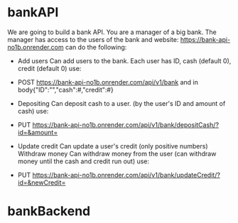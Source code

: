 # bankAPI
We are going to build a bank API.
You are a manager of a big bank.
The manager has access to the users of the bank and 
website:
https://bank-api-no1b.onrender.com
can do the following:
- Add users
Can add users to the bank. Each user has ID, cash (default 0), credit (default 0) use: 
- POST https://bank-api-no1b.onrender.com/api/v1/bank and in body{"ID":"","cash":#,"credit":#}
- Depositing
Can deposit cash to a user. (by the user's ID and amount of cash) use:
- PUT https://bank-api-no1b.onrender.com/api/v1/bank/depositCash/?id=&amount=

- Update credit
Can update a user's credit (only positive numbers) Withdraw money Can withdraw money from
the user (can withdraw money until the cash and credit run out) use:
- PUT https://bank-api-no1b.onrender.com/api/v1/bank/updateCredit/?id=&newCredit=



# bankBackend
